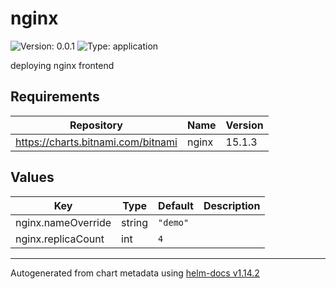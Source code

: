 # nginx

![Version: 0.0.1](https://img.shields.io/badge/Version-0.0.1-informational?style=flat-square) ![Type: application](https://img.shields.io/badge/Type-application-informational?style=flat-square)

deploying nginx frontend

## Requirements

| Repository | Name | Version |
|------------|------|---------|
| https://charts.bitnami.com/bitnami | nginx | 15.1.3 |

## Values

| Key | Type | Default | Description |
|-----|------|---------|-------------|
| nginx.nameOverride | string | `"demo"` |  |
| nginx.replicaCount | int | `4` |  |

----------------------------------------------
Autogenerated from chart metadata using [helm-docs v1.14.2](https://github.com/norwoodj/helm-docs/releases/v1.14.2)
